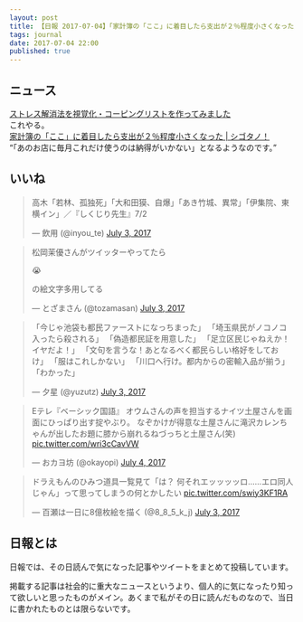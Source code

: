 ```yaml
---
layout: post
title: 【日報 2017-07-04】「家計簿の「ここ」に着目したら支出が２％程度小さくなった」他
tags: journal
date: 2017-07-04 22:00
published: true
---
```



## ニュース

<div class="news"><a href="http://mandarinnote.com/archives/19197" target="_blank">ストレス解消法を視覚化・コーピングリストを作ってみました</a>
<div class="newscomme">これやる。
</div>
</div>

<div class="news"><a href="http://cyblog.jp/modules/weblogs/28367" target="_blank">家計簿の「ここ」に着目したら支出が２％程度小さくなった | シゴタノ！</a>
<div class="newscomme">“「あのお店に毎月これだけ使うのは納得がいかない」となるようなのです。”
</div>
</div>


## いいね

 <blockquote class="twitter-tweet"><p lang="ja" dir="ltr">高木「若林、孤独死」「大和田獏、自爆」「あき竹城、異常」「伊集院、東横イン」／『しくじり先生』7/2</p>&mdash; 飲用 (@inyou_te) <a href="https://twitter.com/inyou_te/status/881860445870608389">July 3, 2017</a></blockquote>
<script async src="//platform.twitter.com/widgets.js" charset="utf-8"></script> 
 
 
<blockquote class="twitter-tweet"><p lang="ja" dir="ltr">松岡茉優さんがツイッターやってたら 
 
😭 
 
の絵文字多用してる</p>&mdash; とざまさん (@tozamasan) <a href="https://twitter.com/tozamasan/status/881866543172169733">July 3, 2017</a></blockquote>
<script async src="//platform.twitter.com/widgets.js" charset="utf-8"></script> 
 
 
<blockquote class="twitter-tweet"><p lang="ja" dir="ltr">「今じゃ池袋も都民ファーストになっちまった」 
「埼玉県民がノコノコ入ったら殺される」 
「偽造都民証を用意した」 
「足立区民じゃねえか！イヤだよ！」 
「文句を言うな！あとなるべく都民らしい格好をしておけ」 
「服はこれしかない」 
「川口へ行け。都内からの密輸入品が揃う」 
「わかった」</p>&mdash; 夕星 (@yuzutz) <a href="https://twitter.com/yuzutz/status/881705439020306432">July 3, 2017</a></blockquote>
<script async src="//platform.twitter.com/widgets.js" charset="utf-8"></script> 
 
 
<blockquote class="twitter-tweet"><p lang="ja" dir="ltr">Eテレ『ベーシック国語』 
オウムさんの声を担当するナイツ土屋さんを画面にひっぱり出す掟やぶり。 
なぞかけが得意な土屋さんに滝沢カレンちゃんが出したお題に膝から崩れるねづっちと土屋さん(笑) <a href="https://t.co/wri3cCavVW">pic.twitter.com/wri3cCavVW</a></p>&mdash; おカヨ坊 (@okayopi) <a href="https://twitter.com/okayopi/status/882150858380656640">July 4, 2017</a></blockquote>
<script async src="//platform.twitter.com/widgets.js" charset="utf-8"></script> 
 
 
<blockquote class="twitter-tweet"><p lang="ja" dir="ltr">ドラえもんのひみつ道具一覧見て「は？ 何それエッッッッロ……エロ同人じゃん」って思ってしまうの何とかしたい <a href="https://t.co/swiy3KF1RA">pic.twitter.com/swiy3KF1RA</a></p>&mdash; 百瀬は一日に8億枚絵を描く (@8_8_5_k_j) <a href="https://twitter.com/8_8_5_k_j/status/881890673493852162">July 3, 2017</a></blockquote>
<script async src="//platform.twitter.com/widgets.js" charset="utf-8"></script> 
 

## 日報とは

日報では、その日読んで気になった記事やツイートをまとめて投稿しています。

掲載する記事は社会的に重大なニュースというより、個人的に気になったり知って欲しいと思ったものがメイン。あくまで私がその日に読んだものなので、当日に書かれたものとは限らないです。